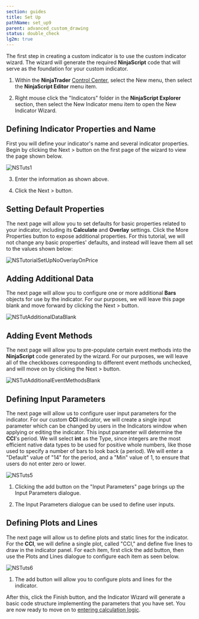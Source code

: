 ```yaml
---
section: guides
title: Set Up
pathName: set_up9
parent: advanced_custom_drawing
status: double_check
lg2m: true
---
```


The first step in creating a custom indicator is to use the custom indicator wizard. The wizard will generate the required **NinjaScript** code that will serve as the foundation for your custom indicator.

1. Within the **NinjaTrader** [Control Center](control_center), select the New menu, then select the **NinjaScript Editor** menu item.

2. Right mouse click the "Indicators" folder in the **NinjaScript Explorer** section, then select the New Indicator menu item to open the New Indicator Wizard.

## Defining Indicator Properties and Name  

First you will define your indicator's name and several indicator properties. Begin by clicking the Next > button on the first page of the wizard to view the page shown below.

![NSTuts1](nstuts1.png)

3. Enter the information as shown above.

4. Click the Next > button.

## Setting Default Properties

The next page will allow you to set defaults for basic properties related to your indicator, including its **Calculate** and **Overlay** settings. Click the More Properties button to expose additional properties. For this tutorial, we will not change any basic properties' defaults, and instead will leave them all set to the values shown below:

![NSTutorialSetUpNoOverlayOnPrice](https://cdn.sanity.io/images/1hlwceal/production/1e993316eb5a0832cf5e6c12f15dcdb9734b34e6-615x550.png)

## Adding Additional Data

The next page will allow you to configure one or more additional **Bars** objects for use by the indicator. For our purposes, we will leave this page blank and move forward by clicking the Next > button.

![NSTutAdditionalDataBlank](https://cdn.sanity.io/images/1hlwceal/production/f38e15eb56590f779e9d6fb7538004dc41f8327e-615x550.png)

## Adding Event Methods

The next page will allow you to pre-populate certain event methods into the **NinjaScript** code generated by the wizard. For our purposes, we will leave all of the checkboxes corresponding to different event methods unchecked, and will move on by clicking the Next > button.

![NSTutAdditionalEventMethodsBlank](https://cdn.sanity.io/images/1hlwceal/production/0912948f7f3cb5158d298a14feb8607b0e8a4bb3-615x550.png)

## Defining Input Parameters

The next page will allow us to configure user input parameters for the indicator. For our custom **CCI** indicator, we will create a single input parameter which can be changed by users in the Indicators window when applying or editing the indicator. This input parameter will determine the **CCI**'s period. We will select **int** as the Type, since integers are the most efficient native data types to be used for positive whole numbers, like those used to specify a number of bars to look back (a period). We will enter a "Default" value of "14" for the period, and a "Min" value of 1, to ensure that users do not enter zero or lower.

![NSTuts5](https://cdn.sanity.io/images/1hlwceal/production/feacf0a3fc33941e938f45a35f899513088b6614-726x468.png)

1. Clicking the add button on the "Input Parameters" page brings up the Input Parameters dialogue.

2. The Input Parameters dialogue can be used to define user inputs.

## Defining Plots and Lines

The next page will allow us to define plots and static lines for the indicator. For the **CCI**, we will define a single plot, called "CCI," and define five lines to draw in the indicator panel. For each item, first click the add button, then use the Plots and Lines dialogue to configure each item as seen below.

![NSTuts6](https://cdn.sanity.io/images/1hlwceal/production/2c86a08f78f0fb6846506a9aa8077d5af6b79ccf-621x454.png)

1. The add button will allow you to configure plots and lines for the indicator.

After this, click the Finish button, and the Indicator Wizard will generate a basic code structure implementing the parameters that you have set. You are now ready to move on to [entering calculation logic](entering_calculation_logic6).
